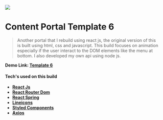 ![](https://i.ibb.co/Bn4BJxX/template6.png)

# Content Portal Template 6

> Another portal that I rebuild using react js, the original version of this is built using html, css and javascript. This build focuses on animation especially if the user interact to the DOM elements like the menu at bottom. I also developed my own api using node js.

**Demo Link: [Template 6](https://content-portal-6.netlify.app/Apps/Dating)**

#### Tech's used on this build
- **[React Js](https://reactjs.org/)**
- **[React Router Dom](https://reactrouter.com/web/guides/quick-start)**
- **[React Spring](https://react-spring.io/)**
- **[Lineicons](https://lineicons.com/)**
- **[Styled Components](https://styled-components.com/)**
- **[Axios](https://github.com/axios/axios)**
